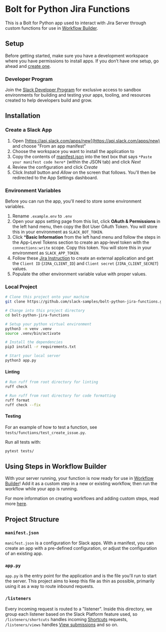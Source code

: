 # Bolt for Python Jira Functions

This is a Bolt for Python app used to interact with Jira Server through custom
functions for use in
[Workflow Builder](https://api.slack.com/start#workflow-builder).

## Setup

Before getting started, make sure you have a development workspace where you
have permissions to install apps. If you don’t have one setup, go ahead and
[create one](https://slack.com/create).

### Developer Program

Join the [Slack Developer Program](https://api.slack.com/developer-program) for
exclusive access to sandbox environments for building and testing your apps,
tooling, and resources created to help developers build and grow.

## Installation

### Create a Slack App

1. Open [https://api.slack.com/apps/new](https://api.slack.com/apps/new) and
   choose "From an app manifest"
2. Choose the workspace you want to install the application to
3. Copy the contents of [manifest.json](./manifest.json) into the text box that
   says `*Paste your manifest code here*` (within the JSON tab) and click _Next_
4. Review the configuration and click _Create_
5. Click _Install_ button and _Allow_ on the screen that follows. You'll then be
   redirected to the App Settings dashboard.

### Environment Variables

Before you can run the app, you'll need to store some environment variables.

1. Rename `.example.env` to `.env`
2. Open your apps setting page from this list, click **OAuth &
   Permissions** in the left hand menu, then copy the Bot User OAuth Token. You
   will store this in your environment as `SLACK_BOT_TOKEN`.
3. Click ***Basic Information** from the left hand menu and follow the steps in
   the App-Level Tokens section to create an app-level token with the
   `connections:write` scope. Copy this token. You will store this in your
   environment as `SLACK_APP_TOKEN`.
4. Follow these
   [Jira Instruction](https://confluence.atlassian.com/adminjiraserver0909/configure-an-incoming-link-1251415519.html)
   to create an external application and get the `Client ID` (`JIRA_CLIENT_ID`)
   and `Client secret` (`JIRA_CLIENT_SECRET`) values.
5. Populate the other environment variable value with proper values.

### Local Project

```zsh
# Clone this project onto your machine
git clone https://github.com/slack-samples/bolt-python-jira-functions.git

# Change into this project directory
cd bolt-python-jira-functions

# Setup your python virtual environment
python3 -m venv .venv
source .venv/bin/activate

# Install the dependencies
pip3 install -r requirements.txt

# Start your local server
python3 app.py
```

#### Linting

```zsh
# Run ruff from root directory for linting
ruff check

# Run ruff from root directory for code formatting
ruff format
ruff check --fix
```

#### Testing

For an example of how to test a function, see
`tests/functions/test_create_issue.py`.

Run all tests with:

```zsh
pytest tests/
```

## Using Steps in Workflow Builder

With your server running, your function is now ready for use in
[Workflow Builder](https://api.slack.com/start#workflow-builder)! Add it as a
custom step in a new or existing workflow, then run the workflow while your app
is running.

For more information on creating workflows and adding custom steps, read more
[here](https://slack.com/help/articles/17542172840595-Create-a-new-workflow-in-Slack).

## Project Structure

### `manifest.json`

`manifest.json` is a configuration for Slack apps. With a manifest, you can
create an app with a pre-defined configuration, or adjust the configuration of
an existing app.

### `app.py`

`app.py` is the entry point for the application and is the file you'll run to
start the server. This project aims to keep this file as thin as possible,
primarily using it as a way to route inbound requests.

### `/listeners`

Every incoming request is routed to a "listener". Inside this directory, we
group each listener based on the Slack Platform feature used, so
`/listeners/shortcuts` handles incoming
[Shortcuts](https://api.slack.com/interactivity/shortcuts) requests,
`/listeners/views` handles
[View submissions](https://api.slack.com/reference/interaction-payloads/views#view_submission)
and so on.
